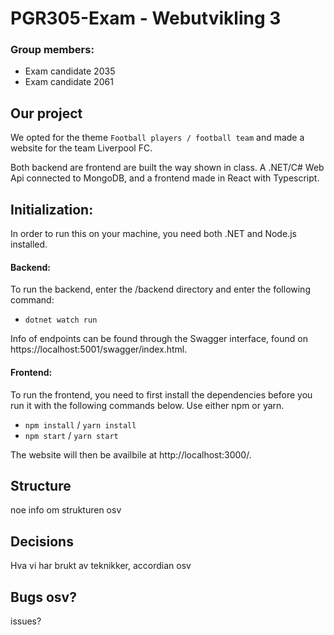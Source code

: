 # PGR305-Exam - Webutvikling 3

### Group members:
* Exam candidate 2035
* Exam candidate 2061

## Our project
We opted for the theme `Football players / football team` and made a website for the team Liverpool FC.

Both backend are frontend are built the way shown in class. A .NET/C# Web Api connected to MongoDB, and a frontend made in React with Typescript.


## Initialization:
In order to run this on your machine, you need both .NET and Node.js installed. 

#### Backend:
To run the backend, enter the /backend directory and enter the following command:
- `dotnet watch run`

Info of endpoints can be found through the Swagger interface, found on https://localhost:5001/swagger/index.html.

#### Frontend:
To run the frontend, you need to first install the dependencies before you run it with the following commands below. Use either npm or yarn.
- `npm install` / `yarn install`
- `npm start` / `yarn start`

The website will then be availbile at http://localhost:3000/.

## Structure
noe info om strukturen osv

## Decisions
Hva vi har brukt av teknikker, accordian osv

## Bugs osv?
issues?